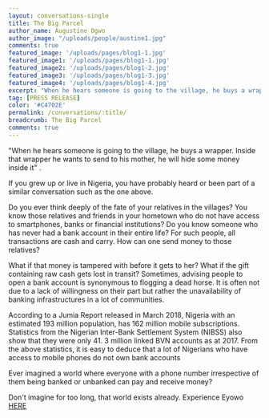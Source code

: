 ```yaml
---
layout: conversations-single
title: The Big Parcel
author_name: Augustine Ogwo
author_image: "/uploads/people/austine1.jpg"                       
comments: true
featured_image: '/uploads/pages/blog1-1.jpg'
featured_image1: '/uploads/pages/blog1-1.jpg'
featured_image2: '/uploads/pages/blog1-2.jpg'
featured_image3: '/uploads/pages/blog1-3.jpg'
featured_image4: '/uploads/pages/blog1-4.jpg'
excerpt: "When he hears someone is going to the village, he buys a wrapper. Inside that wrapper he wants to send to his mother, he will hide some money inside it"
tag: [PRESS RELEASE]
color: '#C4702E'
permalink: /conversations/:title/
breadcrumb: The Big Parcel
comments: true
---
```


"When he hears someone is going to the village, he buys a wrapper. Inside that wrapper he wants to send to his mother, he will hide some money inside it" .

If you grew up or live in Nigeria, you have probably heard or been part of a similar conversation such as the one above.

Do you ever think deeply of the fate of your relatives in the villages? You know those relatives and friends in your hometown who do not have access to smartphones, banks or financial institutions? 
Do you know someone who has never had a bank account in their entire life? For such people, all transactions are cash and carry. How can one send money to those relatives?

What if that money is tampered with before it gets to her? What if the gift containing raw cash gets lost in transit?
Sometimes, advising people to open a bank account is synonymous to flogging a dead horse. It is often not due to a lack of willingness on their part but rather the unavailability of banking infrastructures in a lot of communities.

According to a Jumia Report released in March 2018, Nigeria with an estimated 193 million population, has 162 million mobile subscriptions.
Statistics from the Nigerian Inter-Bank Settlement System (NIBSS) also show that they were only 41. 3 million linked BVN accounts as at 2017.
From the above statistics, it is easy to deduce that a lot of Nigerians who have access to mobile phones do not own bank accounts

Ever imagined a world where everyone with a phone number irrespective of them being banked or unbanked can pay and receive money?

Don't imagine for too long, that world exists already. Experience Eyowo <a href="{{site.url}}/experience/" target="blank">HERE</a>
 







